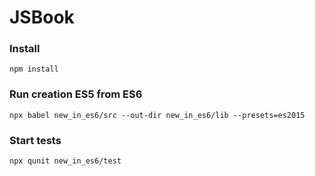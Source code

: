 # JSBook

### Install 
```
npm install
```

### Run creation ES5 from ES6
```
npx babel new_in_es6/src --out-dir new_in_es6/lib --presets=es2015
```

### Start tests
```
npx qunit new_in_es6/test
```